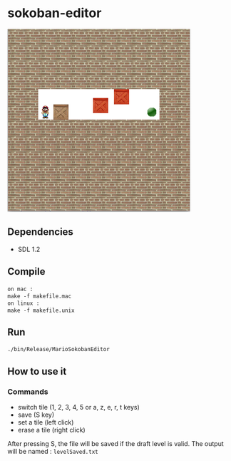 # sokoban-editor

![screenshot](editor.png)

## Dependencies
- SDL 1.2

## Compile
```
on mac :
make -f makefile.mac
on linux :
make -f makefile.unix 
```

## Run
```
./bin/Release/MarioSokobanEditor
```

## How to use it

### Commands
 - switch tile (1, 2, 3, 4, 5 or a, z, e, r, t keys)
 - save (S key)
 - set a tile (left click)
 - erase a tile (right click)
 
After pressing S, the file will be saved if the draft level is valid.
The output will be named : `levelSaved.txt`

